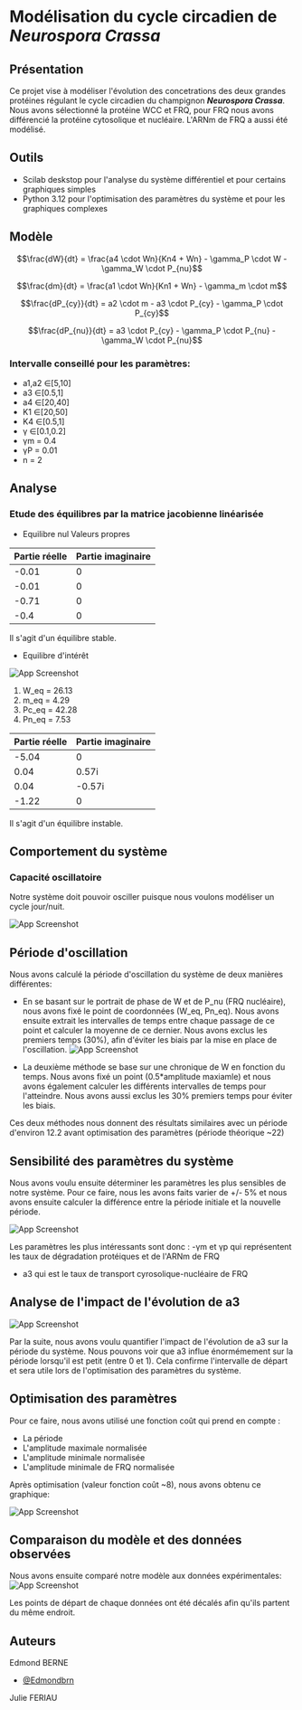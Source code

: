 
# Modélisation du cycle circadien de *Neurospora Crassa*

## Présentation
   Ce projet vise à modéliser l'évolution des concetrations des deux grandes protéines régulant le cycle circadien du champignon ***Neurospora Crassa***. Nous avons sélectionné la protéine WCC et FRQ, pour FRQ nous avons différencié la protéine cytosolique et nucléaire. L'ARNm de FRQ a aussi été modélisé.

## Outils
- Scilab deskstop pour l'analyse du système différentiel et pour certains graphiques simples
- Python 3.12 pour l'optimisation des paramètres du système et pour les graphiques complexes

## Modèle
 $$\frac{dW}{dt} = \frac{a4 \cdot Wn}{Kn4 + Wn} - \gamma_P \cdot W - \gamma_W \cdot P_{nu}$$

 $$\frac{dm}{dt} = \frac{a1 \cdot Wn}{Kn1 + Wn} - \gamma_m \cdot m$$

 $$\frac{dP_{cy}}{dt} = a2 \cdot m - a3 \cdot P_{cy} - \gamma_P \cdot P_{cy}$$

 $$\frac{dP_{nu}}{dt} = a3 \cdot P_{cy} - \gamma_P \cdot P_{nu} - \gamma_W \cdot P_{nu}$$

### Intervalle conseillé pour les paramètres:
- a1,a2 ∈[5,10]
- a3 ∈[0.5,1]
- a4 ∈[20,40]
-  K1 ∈[20,50]
- K4 ∈[0.5,1]
- γ ∈[0.1,0.2]
-  γm = 0.4
-  γP = 0.01
-  n = 2

## Analyse
### Etude des équilibres par la matrice jacobienne linéarisée
- Equilibre nul
Valeurs propres

| Partie réelle | Partie imaginaire |
| --------- | --------- |
|-0.01   | 0 |   
| -0.01   | 0  |
| -0.71   | 0 | 
| -0.4   | 0  |

Il s'agit d'un équilibre stable.

- Equilibre d'intérêt

![App Screenshot](graph/Intersection_W_st.png)

1. W_eq = 26.13
2. m_eq = 4.29
3. Pc_eq = 42.28
4. Pn_eq = 7.53

| Partie réelle | Partie imaginaire |
| --------- | --------- |
|-5.04   | 0 |   
| 0.04  | 0.57i  |
| 0.04   | -0.57i | 
| -1.22  | 0  |

Il s'agit d'un équilibre instable.

## Comportement du système
### Capacité oscillatoire
Notre système doit pouvoir osciller puisque nous voulons modéliser un cycle jour/nuit.

![App Screenshot](graph/oscillation_pre_optimisation.png)
## Période d'oscillation

Nous avons calculé la période d'oscillation du système de deux manières différentes:
- En se basant sur le portrait de phase de W et de P_nu (FRQ nucléaire), nous avons fixé le point de coordonnées (W_eq, Pn_eq). Nous avons ensuite extrait les intervalles de temps entre chaque passage de ce point et calculer la moyenne de ce dernier. Nous avons exclus les premiers temps (30%), afin d'éviter les biais par la mise en place de l'oscillation.
![App Screenshot](graph/Portrait_de_phase_W_Pnu.png)

- La deuxième méthode se base sur une chronique de W en fonction du temps. Nous avons fixé un point (0.5*amplitude maxiamle) et nous avons également calculer les différents intervalles de temps pour l'atteindre. Nous avons aussi exclus les 30% premiers temps pour éviter les biais.

Ces deux méthodes nous donnent des résultats similaires avec un période d'environ 12.2 avant optimisation des paramètres (période théorique ~22)

## Sensibilité des paramètres du système

Nous avons voulu ensuite déterminer les paramètres les plus sensibles de notre système. Pour ce faire, nous les avons faits varier de +/- 5% et nous avons ensuite calculer la différence entre la période initiale et la nouvelle période.

![App Screenshot](graph/Sensibilite_parametre.png)

Les paramètres les plus intéressants sont donc :
-γm et γp qui représentent les taux de dégradation protéiques et de l'ARNm de FRQ
- a3 qui est le taux de transport cyrosolique-nucléaire de FRQ

## Analyse de l'impact de l'évolution de a3

![App Screenshot](graph/Effet_variation_a3_periode.png)

Par la suite, nous avons voulu quantifier l'impact de l'évolution de a3 sur la période du système. Nous pouvons voir que a3 influe énormémement sur la période lorsqu'il est petit (entre 0 et 1). Cela confirme l'intervalle de départ et sera utile lors de l'optimisation des paramètres du système.

## Optimisation des paramètres
Pour ce faire, nous avons utilisé une fonction coût qui prend en compte :
- La période
- L'amplitude maximale normalisée
- L'amplitude minimale normalisée
- L'amplitude minimale de FRQ normalisée

Après optimisation (valeur fonction coût ~8), nous avons obtenu ce graphique:

![App Screenshot](graph/Oscillation_post_optimisation.png)

## Comparaison du modèle et des données observées

Nous avons ensuite comparé notre modèle aux données expérimentales:
![App Screenshot](graph/Graphique_final.png)

Les points de départ de chaque données ont été décalés afin qu'ils partent du même endroit. 
## Auteurs
Edmond BERNE
- [@Edmondbrn](https://github.com/Edmondbrn)

Julie FERIAU

